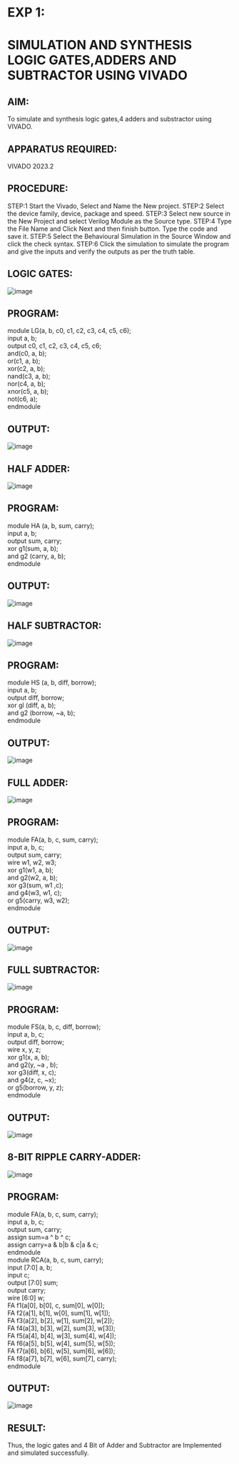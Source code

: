 # EXP 1:
# SIMULATION AND SYNTHESIS LOGIC GATES,ADDERS AND SUBTRACTOR USING VIVADO

## AIM: 
To simulate and synthesis logic gates,4  adders and substractor using VIVADO.

## APPARATUS REQUIRED:
VIVADO 2023.2

## PROCEDURE:
STEP:1 Start the Vivado, Select and Name the New project.
STEP:2 Select the device family, device, package and speed.
STEP:3 Select new source in the New Project and select Verilog Module
as the Source type.
STEP:4 Type the File Name and Click Next and then finish button. Type
the code and save it.
STEP:5 Select the Behavioural Simulation in the Source Window and
click the check syntax.
STEP:6 Click the simulation to simulate the program and give the inputs
and verify the outputs as per the truth table.


## LOGIC GATES:

![image](https://github.com/Gokulnaath03/vlsi-exp1/assets/167178811/48aa8480-8544-48f5-bdbb-1f7c9a11f4b2)


## PROGRAM:
module LG(a, b, c0, c1, c2, c3, c4, c5, c6);<br>
input a, b;<br>
output c0, c1, c2, c3, c4, c5, c6;<br>
and(c0, a, b);<br>
or(c1, a, b);<br>
xor(c2, a, b);<br>
nand(c3, a, b);<br>
nor(c4, a, b);<br>
xnor(c5, a, b);<br>
not(c6, a);<br>
endmodule



## OUTPUT:

![image](https://github.com/Gokulnaath03/vlsi-exp1/assets/167178811/e78c1ace-1412-446f-9902-a1f5361be7da)



## HALF ADDER:


![image](https://github.com/Gokulnaath03/vlsi-exp1/assets/167178811/115e403a-bf53-4d02-b10e-dbf6bc1ff749)


## PROGRAM:
module HA (a, b, sum, carry);<br>
input a, b;<br>
output sum, carry;<br>
xor g1(sum, a, b);<br>
and g2 (carry, a, b);<br>
endmodule


##  OUTPUT:

![image](https://github.com/Gokulnaath03/vlsi-exp1/assets/167178811/85ea124c-5422-4abd-ae75-44b6ecf60f57)



## HALF SUBTRACTOR:


![image](https://github.com/Gokulnaath03/vlsi-exp1/assets/167178811/b0eefd7b-8f91-4cb1-98a1-efdaaefe6d19)



## PROGRAM:
module HS (a, b, diff, borrow);<br>
input a, b;<br>
output diff, borrow;<br>
xor gl (diff, a, b);<br>
and g2 (borrow, ~a, b);<br>
endmodule


## OUTPUT:


![image](https://github.com/Gokulnaath03/vlsi-exp1/assets/167178811/f29a2908-8e11-4721-a9f1-b61e11d9f501)



## FULL ADDER:

![image](https://github.com/Gokulnaath03/vlsi-exp1/assets/167178811/34d91575-840e-46b4-ac9d-0f5eaa2e32b9)

## PROGRAM:
module FA(a, b, c, sum, carry);<br>
input a, b, c;<br>
output sum, carry;<br>
wire w1, w2, w3;<br>
xor g1(w1, a, b);<br>
and g2(w2, a, b);<br>
xor g3(sum, w1 ,c);<br>
and g4(w3, w1, c);<br>
or g5(carry, w3, w2);<br>
endmodule


## OUTPUT:


![image](https://github.com/Gokulnaath03/vlsi-exp1/assets/167178811/51461123-ef71-45e3-8c6b-6ddd5cc34c2f)



## FULL SUBTRACTOR:

![image](https://github.com/Gokulnaath03/vlsi-exp1/assets/167178811/6dd45df6-26fe-4c78-a9b6-50ec43ff23cb)


## PROGRAM:
module FS(a, b, c, diff, borrow);<br>
input a, b, c;<br>
output diff, borrow;<br>
wire x, y, z;<br>
xor g1(x, a, b);<br>
and g2(y, ~a , b);<br>
xor g3(diff, x, c);<br>
and g4(z, c, ~x);<br>
or g5(borrow, y, z);<br>
endmodule


## OUTPUT:


![image](https://github.com/Gokulnaath03/vlsi-exp1/assets/167178811/6fc03d8e-920d-4f83-8d46-aa53f072c6c7)


## 8-BIT RIPPLE CARRY-ADDER:

![image](https://github.com/Gokulnaath03/vlsi-exp1/assets/167178811/87e20862-0b30-42da-8973-d6ec27dbe28a)

## PROGRAM:
module FA(a, b, c, sum, carry);<br>
input a, b, c;<br>
output sum, carry;<br>
assign sum=a ^ b ^ c;<br>
assign carry=a & b|b & c|a & c;<br>
endmodule<br>
module RCA(a, b, c, sum, carry);<br>
input [7:0] a, b;<br>
input c;<br>
output [7:0] sum;<br>
output carry;<br>
wire [6:0] w;<br>
FA f1(a[0], b[0], c, sum[0], w[0]);<br>
FA f2(a[1], b[1], w[0], sum[1], w[1]);<br>
FA f3(a[2], b[2], w[1], sum[2], w[2]);<br>
FA f4(a[3], b[3], w[2], sum[3], w[3]);<br>
FA f5(a[4], b[4], w[3], sum[4], w[4]);<br>
FA f6(a[5], b[5], w[4], sum[5], w[5]);<br>
FA f7(a[6], b[6], w[5], sum[6], w[6]);<br>
FA f8(a[7], b[7], w[6], sum[7], carry);<br>
endmodule


## OUTPUT:

![image](https://github.com/Gokulnaath03/vlsi-exp1/assets/167178811/2ec30dfe-a824-49a1-a021-a7fcd3407def)



## RESULT:
Thus, the logic gates and 4 Bit of Adder and Subtractor are
 Implemented and simulated successfully.
